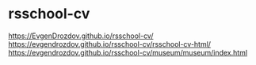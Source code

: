 # rsschool-cv
https://EvgenDrozdov.github.io/rsschool-cv/
https://evgendrozdov.github.io/rsschool-cv/rsschool-cv-html/
https://evgendrozdov.github.io/rsschool-cv/museum/museum/index.html
